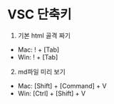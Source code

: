 # VSC 단축키

1. 기본 html 골격 짜기

- Mac: ! + [Tab]
- Win: ! + [Tab]

2. md파일 미리 보기

- Mac: [Shift] + [Command] + V
- Win: [Ctrl] + [Shift] + V
